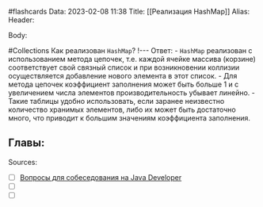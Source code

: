 #flashcards
Data: 2023-02-08 11:38
Title: [[Реализация HashMap]]
Alias:
Header:




Body:



#Collections 
Как реализован `HashMap`?
!---
Ответ:
	- `HashMap` реализован с использованием метода цепочек, т.е. каждой ячейке массива (корзине) соответствует свой связный список и при возникновении коллизии осуществляется добавление нового элемента в этот список.
	- Для метода цепочек коэффициент заполнения может быть больше 1 и с увеличением числа элементов производительность убывает линейно.
	- Такие таблицы удобно использовать, если заранее неизвестно количество хранимых элементов, либо их может быть достаточно много, что приводит к большим значениям коэффициента заполнения.
<!--SR:!2023-11-03,10,330-->




Главы:
- 


Sources:
- [ ] [Вопросы для собеседования на Java Developer](https://github.com/enhorse/java-interview/blob/master/README.md#%D0%9E%D0%9E%D0%9F)
- [ ] []()
- [ ] []()
